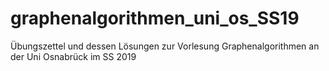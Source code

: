 # graphenalgorithmen_uni_os_SS19
Übungszettel und dessen Lösungen zur Vorlesung Graphenalgorithmen an der Uni Osnabrück im SS 2019
